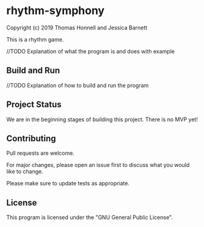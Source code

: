 # rhythm-symphony
Copyright (c) 2019 Thomas Honnell and Jessica Barnett

This is a rhythm game. 

//TODO Explanation of what the program is and does with example

## Build and Run
//TODO Explanation of how to build and run the program

## Project Status
We are in the beginning stages of building this project. There is no MVP yet!

## Contributing
Pull requests are welcome. 

For major changes, please open an issue first to discuss what you would like to change.

Please make sure to update tests as appropriate.

## License
This program is licensed under the "GNU General Public License".  
